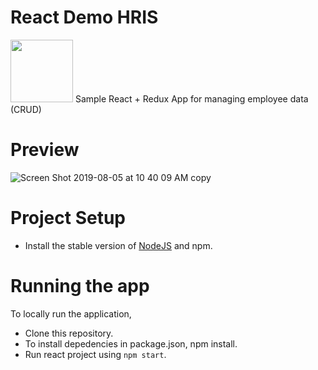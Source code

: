 # React Demo HRIS

<img src="https://user-images.githubusercontent.com/20078552/60428276-1157bc00-9c2b-11e9-8910-f0d013f40fde.png " width="100">
Sample React + Redux App for managing employee data (CRUD)


# Preview

![Screen Shot 2019-08-05 at 10 40 09 AM copy](https://user-images.githubusercontent.com/20078552/62435089-85770980-b76d-11e9-9eea-005f7f564ced.png)


# Project Setup

- Install the stable version of [NodeJS](https://nodejs.org/en/) and npm.
  
 
 
# Running the app 
   
   To locally run the application,
   
   - Clone this repository.
   - To install depedencies in package.json, npm install. 
   - Run react project using `npm start`.
 

   
